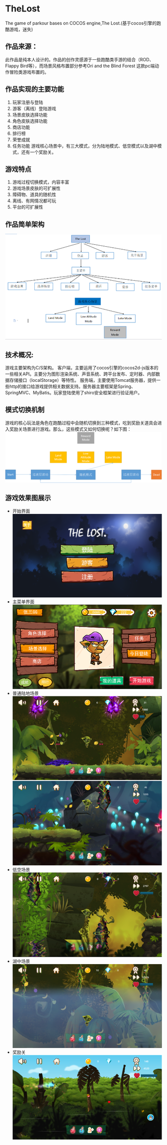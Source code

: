 # TheLost
The game of parkour bases on COCOS engine,The Lost.(基于cocos引擎的跑酷游戏，迷失)

## 作品来源：
此作品是纯本人设计的。作品的创作灵感源于一些跑酷类手游的结合（ROD、Flappy Bird等），而场景风格布置部分参考Ori and the Blind Forest 这款pc端动作冒险类游戏布置的。

## 作品实现的主要功能
1. 玩家注册与登陆
2. 游客（离线）登陆游戏
3. 场景皮肤选择功能
4. 角色皮肤选择功能
5. 商店功能
6. 排行榜
7. 荣誉成就
8. 任务功能
游戏核心场景中，有三大模式，分为陆地模式、低空模式以及湖中模式，还有一个奖励关。

## 游戏特点
1. 游戏过程切换模式，内容丰富
2. 游戏场景皮肤的可扩展性
3. 障碍物、道具的随机性
4. 离线、有网情况都可玩
5. 平台的可扩展性


## 作品简单架构
![game structure](doc/img/架构.png)
## 技术概况:
游戏主要架构为C/S架构。
客户端，主要运用了cocos引擎的cocos2d-js版本的一些相关API。主要分为图形渲染系统、声音系统、跨平台发布、定时器、内部数据存储接口（localStorage）等特性。
服务端，主要使用Tomcat服务器，提供一些http的接口给游戏提供相关数据支持。服务器主要框架是Spring、SpringMVC、MyBatis。玩家登陆使用了shiro安全框架进行验证用户。

## 模式切换机制
游戏的核心玩法是角色在跑酷过程中会随机切换到三种模式，吃到奖励关道具会进入奖励关场景进行游戏。那么，这些模式又如何切换呢？如下图：
![mode switch](doc/img/模式切换机制.png)

## 游戏效果图展示
* 开始界面
![mode switch](doc/img/图片1.png)
* 主菜单界面
![mode switch](doc/img/图片2.png)
* 普通陆地场景
![mode switch](doc/img/图片3.png)
![mode switch](doc/img/图片6.png)
* 低空场景
![mode switch](doc/img/图片7.png)
* 湖中场景
![mode switch](doc/img/图片4.png)
* 奖励关
![mode switch](doc/img/图片5.png)
